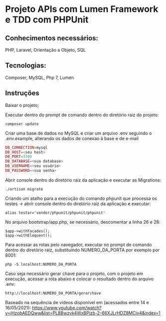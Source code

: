 # Projeto APIs com Lumen Framework e TDD com PHPUnit

## Conhecimentos necessários:
PHP, Laravel, Orientação a Objeto, SQL

## Tecnologias:

Composer, MySQL, Php 7, Lumen

## Instruções

Baixar o projeto;

Executar dentro do prompt de comando dentro do diretório raiz do projeto:
```
composer update
```


Criar uma base de dados no MySQL e criar um arquivo .env seguindo o .env.example, alterando os dados de conexao à base e de e-mail

```php
DB_CONNECTION=mysql
DB_HOST=<seu host>
DB_PORT=3306
DB_DATABASE=<sua database>
DB_USERNAME=<seu usuário>
DB_PASSWORD=<sua senha>
```

Abrir console dentro do diretório raiz da aplicação e executar as Migrations:
```
./artisan migrate
```


Criando um atalho para a execução do comando phpunit que processa os testes -> abrir console dentro do diretório raiz da aplicação e executar:
```
alias testar='vendor/phpunit/phpunit/phpunit'
```
No arquivo bootstrap/app.php, se necessário, descomentar a linha 26 e 28:
```
$app->withFacades();
$app->withEloquent();
```

Para acessar as rotas pelo navegador, executar no prompt de comando dentro do diretório raiz, substituindo NUMERO_DA_PORTA por exemplo por 8001:
```
php -S localhost:NUMERO_DA_PORTA
```

Caso seja necessário gerar chave para o projeto, com o projeto em execução, acessar a rota abaixo e colocar o resultado dentro do arquivo .env:
```
http://localhost:NUMERO_DA_PORTA/gerarchave
```

Baseado na sequência de vídeos disponível em (acessados entre 14 e 16/05/2021):
https://www.youtube.com/watch?v=jHzobAEDQww&list=PL8Bwzyk4WxBPizb-2-66XJLrHDZ8MCiv4&index=1

